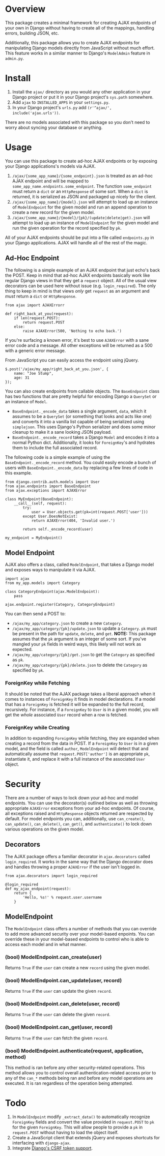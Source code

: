 # Overview

This package creates a minimal framework for creating AJAX endpoints of your own in Django without having to create all of the mappings, handling errors, building JSON, etc.

Additionally, this package allows you to create AJAX endpoints for manipulating Django models directly from JavaScript without much effort. This feature works in a similar manner to Django's `ModelAdmin` feature in `admin.py`.

# Install

1. Install the `ajax/` directory as you would any other application in your Django project or put it in your Django project's `sys.path` somewhere. 
2. Add `ajax` to `INSTALLED_APPS` in your `settings.py`.
3. In your Django project's `urls.py` add `(r'^ajax/', include('ajax.urls'))`.

There are no models associated with this package so you don't need to worry about syncing your database or anything.

# Usage

You can use this package to create ad-hoc AJAX endpoints or by exposing your Django applications's models via AJAX.

1. `/ajax/{some_app_name}/{some_endpoint}.json` is treated as an ad-hoc AJAX endpoint and will be mapped to `some_app_name.endpoints.some_endpoint`. The function `some_endpoint` must return a `dict` or an `HttpResponse` of some sort. When a `dict` is returned, it is serialized as JSON and packaged up nicely for the client.
2. `/ajax/{some_app_name}/{model}.json` will attempt to load up an instance of `ModelEndpoint` for the given model and run an append operation to create a new record for the given model.
3. `/ajax/{some_app_name}/{model}/{pk}/(update|delete|get).json` will attempt to load up an instance of `ModelEndpoint` for the given model and run the given operation for the record specified by `pk`.

All of your AJAX endpoints should be put into a file called `endpoints.py` in your Django applications. AJAX will handle all of the rest of the magic.

## Ad-Hoc Endpoint

The following is a simple example of an AJAX endpoint that just echo's back the POST. Keep in mind that ad-hoc AJAX endpoints basically work like regular Django views in that they get a `request` object. All of the usual view decorators can be used here without issue (e.g. `login_required`). The only thing to keep in mind is that views *only* get `request` as an argument and *must* return a `dict` or `HttpResponse`.

    from ajax import AJAXErrorr

    def right_back_at_you(request):
        if len(request.POST):
            return request.POST
        else:
            raise AJAXError(500, 'Nothing to echo back.')

If you're surfacing a known error, it's best to use `AJAXError` with a sane error code and a message. All other exceptions will be returned as a 500 with a generic error message. 

From JavaScript you can easily access the endpoint using jQuery.

    $.post('/ajax/my_app/right_back_at_you.json', {
        name: "Joe Stump",
        age: 31
    });

You can also create endpoints from callable objects. The `BaseEndpoint` class has two functions that are pretty helpful for encoding Django a `QuerySet` or an instance of `Model`.

* `BaseEndpoint._encode_data` takes a single argument, `data`, which it assumes to be a `QuerySet` (or something that looks and acts like one) and converts it into a vanilla list capable of being serialized using `simplejson`. This uses Django's Python serializer and does some minor cleanup to make it a sane looking JSON payload.
* `BaseEndpoint._encode_record` takes a Django `Model` and encodes it into a normal Python dict. Additionally, it looks for `ForeignKey`'s and hydrates them to include the full associated record.

The following code is a simple example of using the `BaseEndpoint._encode_record` method. You could easily encode a bunch of users with `BaseEndpoint._encode_data` by replacing a few lines of code in this example.

    from django.contrib.auth.models import User
    from ajax.endpoints import BaseEndpoint
    from ajax.exceptions import AJAXError

    class MyEndpoint(BaseEndpoint):
        __call__(self, request):
            try:
                user = User.objects.get(pk=int(request.POST['user']))
            except User.DoesNotExist:
                return AJAXError(404, 'Invalid user.')

            return self._encode_record(user)

    my_endpoint = MyEndpoint()

## Model Endpoint

AJAX also offers a class, called `ModelEndpoint`, that takes a Django model and exposes ways to manipulate it via AJAX.

    import ajax
    from my_app.models import Category
    
    class CategoryEndpoint(ajax.ModelEndpoint):
        pass

    ajax.endpoint.register(Category, CategoryEndpoint)

You can then send a POST to:

* `/ajax/my_app/category.json` to create a new `Category`.
* `/ajax/my_app/category/{pk}/update.json` to update a `Category`. `pk` must be present in the path for `update`, `delete`, and `get`. **NOTE:** This package assumes that the `pk` argument is an integer of some sort. If you've mangled your `pk` fields in weird ways, this likely will not work as expected.
* `/ajax/my_app/category/{pk}/get.json` to get the `Category` as specified as `pk`.
* `/ajax/my_app/category/{pk}/delete.json` to delete the `Category` as specified by `pk`.

### ForeignKey while Fetching

It should be noted that the AJAX package takes a liberal approach when it comes to instances of `ForeignKey` it finds in model declarations. If a model that has a `ForeignKey` is fetched it will be expanded to the full record, recursively. For instance, if a `ForeignKey` to `User` is in a given model, you will get the *whole* associated `User` record when a row is fetched.

### ForeignKey while Creating

In addition to expanding `ForeignKey` while fetching, they are expanded when creating a record from the data in POST. If a `ForeignKey` to `User` is in a given model, and the field is called `author`, `ModelEndpoint` will detect that and automatically assume that `request.POST['author']` is an appropriate `pk`, instantiate it, and replace it with a full instance of the associated `User` object.

# Security

There are a number of ways to lock down your ad-hoc and model endpoints. You can use the decorator(s) outlined below as well as throwing appropriate `AJAXError` exceptions from your ad-hoc endpoints. Of course, all exceptions raised and `HttpResponse` objects returned are respected by default. For model endpoints you can, additionally, use `can_create()`, `can_update()`, `can_delete()`, `can_get()`, and `authenticate()` to lock down various operations on the given model.

## Decorators

The AJAX package offers a familiar decorator in `ajax.decorators` called `login_required`. It works in the same way that the Django decorator does and handles throwing a proper `AJAXError` if the user isn't logged in.

    from ajax.decorators import login_required

    @login_required
    def my_ajax_endpoint(request):
        return {
            'Hello, %s!' % request.user.username
        }

## ModelEndpoint

The `ModelEndpoint` class offers a number of methods that you can override to add more advanced security over your model-based enpoints. You can override these in your model-based endpoints to control who is able to access each model and in what manner.

### (bool) ModelEndpoint.can_create(user)

Returns `True` if the `user` can create a new `record` using the given model.

### (bool) ModelEndpoint.can_update(user, record)

Returns `True` if the `user` can update the given `record`.

### (bool) ModelEndpoint.can_delete(user, record)

Returns `True` if the `user` can delete the given `record`.

### (bool) ModelEndpoint.can_get(user, record)

Returns `True` if the `user` can fetch the given `record`.

### (bool) ModelEndpoint.authenticate(request, application, method)

This method is ran before any other security-related operations. This method allows you to control overall authentication-related access prior to any of the `can_*` methods being ran and before any model operations are executed. It is ran regardless of the operation being attempted.

# Todo

1. In `ModelEndpoint` modify `_extract_data()` to automatically recognize `ForeignKey` fields and convert the value provided in `request.POST` to `pk` for the given `ForeignKey`. This will allow people to provide a `pk` in `request.POST` without having to load the object itself.
2. Create a JavaScript client that extends jQuery and exposes shortcuts for interfacing with `django-ajax`.
3. Integrate [Django's CSRF token support](http://docs.djangoproject.com/en/dev/ref/contrib/csrf/). 
